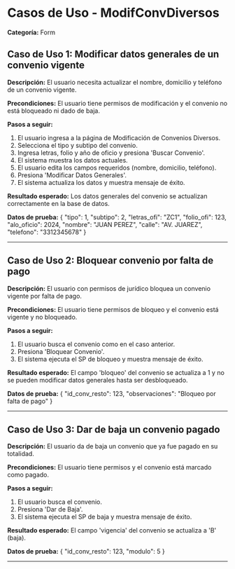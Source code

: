 # Casos de Uso - ModifConvDiversos

**Categoría:** Form

## Caso de Uso 1: Modificar datos generales de un convenio vigente

**Descripción:** El usuario necesita actualizar el nombre, domicilio y teléfono de un convenio vigente.

**Precondiciones:**
El usuario tiene permisos de modificación y el convenio no está bloqueado ni dado de baja.

**Pasos a seguir:**
1. El usuario ingresa a la página de Modificación de Convenios Diversos.
2. Selecciona el tipo y subtipo del convenio.
3. Ingresa letras, folio y año de oficio y presiona 'Buscar Convenio'.
4. El sistema muestra los datos actuales.
5. El usuario edita los campos requeridos (nombre, domicilio, teléfono).
6. Presiona 'Modificar Datos Generales'.
7. El sistema actualiza los datos y muestra mensaje de éxito.

**Resultado esperado:**
Los datos generales del convenio se actualizan correctamente en la base de datos.

**Datos de prueba:**
{ "tipo": 1, "subtipo": 2, "letras_ofi": "ZC1", "folio_ofi": 123, "alo_oficio": 2024, "nombre": "JUAN PEREZ", "calle": "AV. JUAREZ", "telefono": "3312345678" }

---

## Caso de Uso 2: Bloquear convenio por falta de pago

**Descripción:** El usuario con permisos de jurídico bloquea un convenio vigente por falta de pago.

**Precondiciones:**
El usuario tiene permisos de bloqueo y el convenio está vigente y no bloqueado.

**Pasos a seguir:**
1. El usuario busca el convenio como en el caso anterior.
2. Presiona 'Bloquear Convenio'.
3. El sistema ejecuta el SP de bloqueo y muestra mensaje de éxito.

**Resultado esperado:**
El campo 'bloqueo' del convenio se actualiza a 1 y no se pueden modificar datos generales hasta ser desbloqueado.

**Datos de prueba:**
{ "id_conv_resto": 123, "observaciones": "Bloqueo por falta de pago" }

---

## Caso de Uso 3: Dar de baja un convenio pagado

**Descripción:** El usuario da de baja un convenio que ya fue pagado en su totalidad.

**Precondiciones:**
El usuario tiene permisos y el convenio está marcado como pagado.

**Pasos a seguir:**
1. El usuario busca el convenio.
2. Presiona 'Dar de Baja'.
3. El sistema ejecuta el SP de baja y muestra mensaje de éxito.

**Resultado esperado:**
El campo 'vigencia' del convenio se actualiza a 'B' (baja).

**Datos de prueba:**
{ "id_conv_resto": 123, "modulo": 5 }

---

